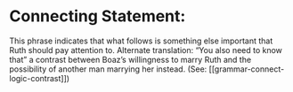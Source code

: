 # Connecting Statement:

This phrase indicates that what follows is something else important that Ruth should pay attention to. Alternate translation: “You also need to know that” a contrast between Boaz’s willingness to marry Ruth and the possibility of another man marrying her instead. (See: [[grammar-connect-logic-contrast]])